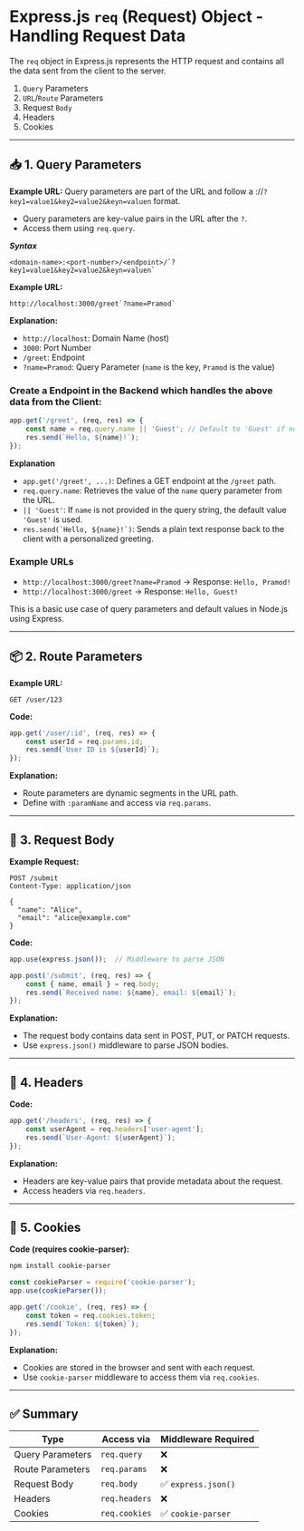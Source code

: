 # Express.js `req` (Request) Object - Handling Request Data

The `req` object in Express.js represents the HTTP request and contains all the data sent from the client to the server.
1. `Query` Parameters
2. `URL`/`Route` Parameters
3. Request `Body`
4. Headers
5. Cookies
---

## 📥 1. Query Parameters

**Example URL:**
Query parameters are part of the URL and follow a <domain-name>:<port-number>/<endpoint>/`?key1=value1&key2=value2&keyn=valuen` format.

- Query parameters are key-value pairs in the URL after the `?`.
- Access them using `req.query`.

***Syntax***
```JS
<domain-name>:<port-number>/<endpoint>/`?key1=value1&key2=value2&keyn=valuen`
```

**Example URL:**
```JS
http://localhost:3000/greet`?name=Pramod`
```

**Explanation:**

- `http://localhost`: Domain Name (host)
- `3000`: Port Number
- `/greet`: Endpoint
- `?name=Pramod`: Query Parameter (`name` is the key, `Pramod` is the value)


### Create a Endpoint in the Backend which handles the above data from the Client:
```js
app.get('/greet', (req, res) => {
    const name = req.query.name || 'Guest'; // Default to 'Guest' if no name is provided
    res.send(`Hello, ${name}!`);
});
```

**Explanation**

- `app.get('/greet', ...)`: Defines a GET endpoint at the `/greet` path.
- `req.query.name`: Retrieves the value of the `name` query parameter from the URL.
- `|| 'Guest'`: If `name` is not provided in the query string, the default value `'Guest'` is used.
- ``res.send(`Hello, ${name}!`)``: Sends a plain text response back to the client with a personalized greeting.

### Example URLs

- `http://localhost:3000/greet?name=Pramod` → Response: `Hello, Pramod!`
- `http://localhost:3000/greet` → Response: `Hello, Guest!`

This is a basic use case of query parameters and default values in Node.js using Express.


---

## 📦 2. Route Parameters

**Example URL:**
```
GET /user/123
```

**Code:**
```js
app.get('/user/:id', (req, res) => {
    const userId = req.params.id;
    res.send(`User ID is ${userId}`);
});
```

**Explanation:**
- Route parameters are dynamic segments in the URL path.
- Define with `:paramName` and access via `req.params`.

---

## 🧾 3. Request Body

**Example Request:**
```
POST /submit
Content-Type: application/json

{
  "name": "Alice",
  "email": "alice@example.com"
}
```

**Code:**
```js
app.use(express.json());  // Middleware to parse JSON

app.post('/submit', (req, res) => {
    const { name, email } = req.body;
    res.send(`Received name: ${name}, email: ${email}`);
});
```

**Explanation:**
- The request body contains data sent in POST, PUT, or PATCH requests.
- Use `express.json()` middleware to parse JSON bodies.

---

## 🧾 4. Headers

**Code:**
```js
app.get('/headers', (req, res) => {
    const userAgent = req.headers['user-agent'];
    res.send(`User-Agent: ${userAgent}`);
});
```

**Explanation:**
- Headers are key-value pairs that provide metadata about the request.
- Access headers via `req.headers`.

---

## 🍪 5. Cookies

**Code (requires cookie-parser):**
```bash
npm install cookie-parser
```

```js
const cookieParser = require('cookie-parser');
app.use(cookieParser());

app.get('/cookie', (req, res) => {
    const token = req.cookies.token;
    res.send(`Token: ${token}`);
});
```

**Explanation:**
- Cookies are stored in the browser and sent with each request.
- Use `cookie-parser` middleware to access them via `req.cookies`.

---

## ✅ Summary

| Type             | Access via    | Middleware Required |
| ---------------- | ------------- | ------------------- |
| Query Parameters | `req.query`   | ❌                   |
| Route Parameters | `req.params`  | ❌                   |
| Request Body     | `req.body`    | ✅ `express.json()`  |
| Headers          | `req.headers` | ❌                   |
| Cookies          | `req.cookies` | ✅ `cookie-parser`   |

